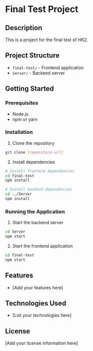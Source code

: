 # Final Test Project

## Description

This is a project for the final test of HK2.

## Project Structure

- `final-test/` - Frontend application
- `Server/` - Backend server

## Getting Started

### Prerequisites

- Node.js
- npm or yarn

### Installation

1. Clone the repository

```bash
git clone [repository-url]
```

2. Install dependencies

```bash
# Install frontend dependencies
cd final-test
npm install

# Install backend dependencies
cd ../Server
npm install
```

### Running the Application

1. Start the backend server

```bash
cd Server
npm start
```

2. Start the frontend application

```bash
cd final-test
npm start
```

## Features

- [Add your features here]

## Technologies Used

- [List your technologies here]

## License

[Add your license information here]
